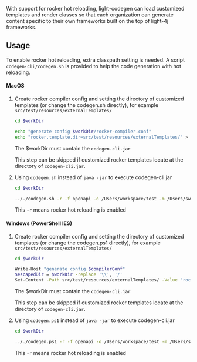 With support for rocker hot reloading, light-codegen can load customized templates and render classes so that each organization can generate content specific to their own frameworks built on the top of light-4j frameworks.

## Usage

To enable rocker hot reloading, extra classpath setting is needed. A script `codegen-cli/codegen.sh` is provided to help the code generation with hot reloading.

#### MacOS
1. Create rocker compiler config and setting the directory of customized templates (or change the codegen.sh directly), for example `src/test/resources/externalTemplates/`
    ```bash
    cd $workDir
    
    echo "generate config $workDir/rocker-compiler.conf"
    echo "rocker.template.dir=src/test/resources/externalTemplates/" > rocker-compiler.conf
    ```
    The $workDir must contain the `codegen-cli.jar`
    
    This step can be skipped if customized rocker templates locate at the directory of `codegen-cli.jar`.

2. Using `codegen.sh` instead of `java -jar` to execute codegen-cli.jar
    ```bash
    cd $workDir
    
    .././codegen.sh -r -f openapi -o /Users/workspace/test -m /Users/swagger/petstore/1.0.0/openapi.json -c /Users/swagger/petstore/1.0.0/config.json
    ```
    This `-r` means rocker hot reloading is enabled

#### Windows (PowerShell IES)
1. Create rocker compiler config and setting the directory of customized templates (or change the codegen.ps1 directly), for example `src/test/resources/externalTemplates/`
    ```bash
    cd $workDir
    
    Write-Host "generate config $compilerConf"
    $escapedDir = $workDir -replace '\\', '/'
    Set-Content -Path src/test/resources/externalTemplates/ -Value "rocker.template.dir=$escapedDir"
    ```
    The $workDir must contain the `codegen-cli.jar`
    
    This step can be skipped if customized rocker templates locate at the directory of `codegen-cli.jar`.

2. Using `codegen.ps1` instead of `java -jar` to execute codegen-cli.jar
    ```bash
    cd $workDir
    
    .././codegen.ps1 -r -f openapi -o /Users/workspace/test -m /Users/swagger/petstore/1.0.0/openapi.json -c /Users/swagger/petstore/1.0.0/config.json
    ```
    This `-r` means rocker hot reloading is enabled
